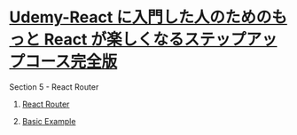# [Udemy-React に入門した人のためのもっと React が楽しくなるステップアップコース完全版](https://www.udemy.com/course/react_stepup/learn/lecture/24823408#overview)

Section 5 - React Router

1. [React Router](https://reactrouter.com/)

2. [Basic Example](https://stackblitz.com/github/remix-run/react-router/tree/main/examples/basic?file=src%2FApp.tsx)
